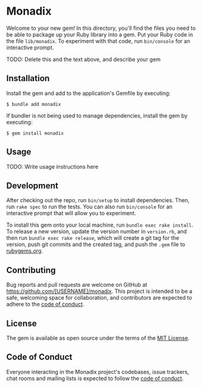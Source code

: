 # Monadix

Welcome to your new gem! In this directory, you'll find the files you need to be able to package up your Ruby library into a gem. Put your Ruby code in the file `lib/monadix`. To experiment with that code, run `bin/console` for an interactive prompt.

TODO: Delete this and the text above, and describe your gem

## Installation

Install the gem and add to the application's Gemfile by executing:

    $ bundle add monadix

If bundler is not being used to manage dependencies, install the gem by executing:

    $ gem install monadix

## Usage

TODO: Write usage instructions here

## Development

After checking out the repo, run `bin/setup` to install dependencies. Then, run `rake spec` to run the tests. You can also run `bin/console` for an interactive prompt that will allow you to experiment.

To install this gem onto your local machine, run `bundle exec rake install`. To release a new version, update the version number in `version.rb`, and then run `bundle exec rake release`, which will create a git tag for the version, push git commits and the created tag, and push the `.gem` file to [rubygems.org](https://rubygems.org).

## Contributing

Bug reports and pull requests are welcome on GitHub at https://github.com/[USERNAME]/monadix. This project is intended to be a safe, welcoming space for collaboration, and contributors are expected to adhere to the [code of conduct](https://github.com/[USERNAME]/monadix/blob/master/CODE_OF_CONDUCT.md).

## License

The gem is available as open source under the terms of the [MIT License](https://opensource.org/licenses/MIT).

## Code of Conduct

Everyone interacting in the Monadix project's codebases, issue trackers, chat rooms and mailing lists is expected to follow the [code of conduct](https://github.com/[USERNAME]/monadix/blob/master/CODE_OF_CONDUCT.md).

